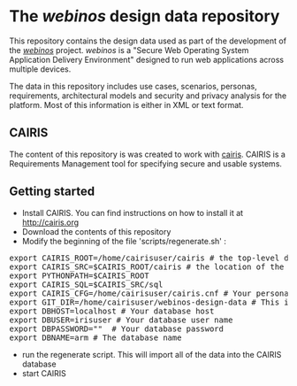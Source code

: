 The *webinos* design data repository
==

This repository contains the design data used as part of the development of the *[webinos](https://github.com/webinos/Webinos-Platform "webinos")* project.   *webinos* is a "Secure Web Operating System Application Delivery Environment" designed to run web applications across multiple devices.

The data in this repository includes use cases, scenarios, personas, requirements, architectural models and security and privacy analysis for the platform.  Most of this information is either in XML or text format.

CAIRIS
--

The content of this repository is was created to work with [cairis](https://github.com/failys/CAIRIS "CAIRIS").  CAIRIS is a Requirements Management tool for specifying secure and usable systems.


Getting started
--

* Install CAIRIS.  You can find instructions on how to install it at http://cairis.org
* Download the contents of this repository
* Modify the beginning of the file 'scripts/regenerate.sh' :

<pre>
export CAIRIS_ROOT=/home/cairisuser/cairis # the top-level directory 
export CAIRIS_SRC=$CAIRIS_ROOT/cairis # the location of the CAIRIS source code and other configuration data
export PYTHONPATH=$CAIRIS_ROOT 
export CAIRIS_SQL=$CAIRIS_SRC/sql
export CAIRIS_CFG=/home/cairisuser/cairis.cnf # Your personalised version of the cairis.cnf template in $CAIRIS_SRC/config
export GIT_DIR=/home/cairisuser/webinos-design-data # This is the directory of this repository
export DBHOST=localhost # Your database host 
export DBUSER=irisuser # Your database user name
export DBPASSWORD=""  # Your database password
export DBNAME=arm # The database name
</pre>

* run the regenerate script.  This will import all of the data into the CAIRIS database
* start CAIRIS









